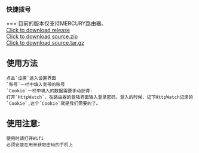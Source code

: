 ###                              快捷拨号

===
目前的版本仅支持MERCURY路由器。</br>
[Click to download release](https://github.com/Bpazy/Diag/releases/download/v1.2/diag.rar)</br>
[Click to download source.zip](https://github.com/Bpazy/Diag/archive/v1.2.zip)</br>
[Click to download source.tar.gz](https://github.com/Bpazy/Diag/archive/v1.2.tar.gz)

使用方法
---
	点击`设置`进入设置界面
	`账号`一栏中填入宽带的账号
	`Cookie`一栏中填入的数据需要手动获得:
	打开`HttpWatch`，在路由器的登陆界面输入登录密码，登入的时候，记下HttpWatch记录的`Cookie`,这个`Cookie`就是我们需要的了。

使用注意:
---
	使用时请打开Wifi
	必须安装在用来获取密码的手机上
